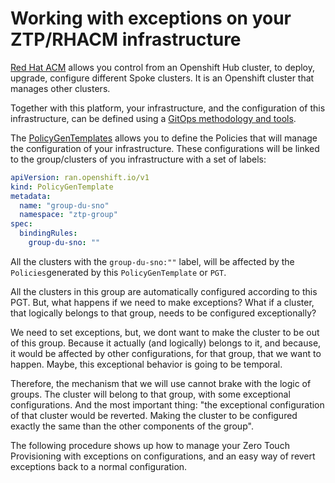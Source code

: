 # Working with exceptions on your ZTP/RHACM infrastructure

[Red Hat ACM](https://www.redhat.com/en/technologies/management/advanced-cluster-management) allows you control from an Openshift Hub cluster, to deploy, upgrade, configure different Spoke clusters. It is an Openshift cluster that manages other clusters.

Together with this platform, your infrastructure, and the configuration of this infrastructure, can be defined using a [GitOps methodology and tools](https://docs.openshift.com/container-platform/4.12/scalability_and_performance/ztp_far_edge/ztp-deploying-far-edge-clusters-at-scale.html). 

The [PolicyGenTemplates](https://docs.openshift.com/container-platform/4.12/scalability_and_performance/ztp_far_edge/ztp-configuring-managed-clusters-policies.html) allows you to define the Policies that will manage the configuration of your infrastructure. These configurations will be linked to the group/clusters of you infrastructure with a set of labels:

```yaml
apiVersion: ran.openshift.io/v1
kind: PolicyGenTemplate
metadata:
  name: "group-du-sno"
  namespace: "ztp-group"
spec:
  bindingRules:
    group-du-sno: ""

```

All the clusters with the `group-du-sno:""` label, will be affected by the `Policies`generated by this `PolicyGenTemplate` or `PGT`.

All the clusters in this group are automatically configured according to this PGT. But, what happens if we need to make exceptions? What if a cluster, that logically belongs to that group, needs to be configured exceptionally? 

We need to set exceptions, but,  we dont want to make the cluster to be out of this group. Because it actually (and logically) belongs to it, and because, it would be affected by other configurations, for that group, that we want to happen. Maybe, this exceptional behavior is going to be temporal.  

Therefore, the mechanism that we will use cannot brake with the logic of groups. The cluster will belong to that group, with some exceptional configurations. And the most important thing: "the exceptional configuration of that cluster would be reverted. Making the cluster to be configured exactly the same than the other components of the group". 

The following procedure shows up how to manage your Zero Touch Provisioning with exceptions on configurations, and an easy way of revert exceptions back to a normal configuration.


